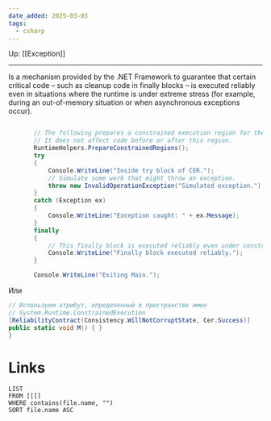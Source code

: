 ```yaml
---
date_added: 2025-03-03
tags:
  - csharp
---
```

Up: [[Exception]]
___
Is a mechanism provided by the .NET Framework to guarantee that certain critical code – such as cleanup code in finally blocks – is executed reliably even in situations where the runtime is under extreme stress (for example, during an out-of-memory situation or when asynchronous exceptions occur).

 ```csharp
 
        // The following prepares a constrained execution region for the try-finally block.
        // It does not affect code before or after this region.
        RuntimeHelpers.PrepareConstrainedRegions();
        try
        {
            Console.WriteLine("Inside try block of CER.");
            // Simulate some work that might throw an exception.
            throw new InvalidOperationException("Simulated exception.");
        }
        catch (Exception ex)
        {
            Console.WriteLine("Exception caught: " + ex.Message);
        }
        finally
        {
            // This finally block is executed reliably even under constrained conditions.
            Console.WriteLine("Finally block executed reliably.");
        }

        Console.WriteLine("Exiting Main.");
 ```
Или 
 ```csharp
 // Используем атрибут, определенный в пространстве имен
// System.Runtime.ConstrainedExecution
[ReliabilityContract(Consistency.WillNotCorruptState, Cer.Success)]
public static void M() { }
}
 ```
# Links
```dataview
LIST
FROM [[]]
WHERE contains(file.name, "")
SORT file.name ASC
```
